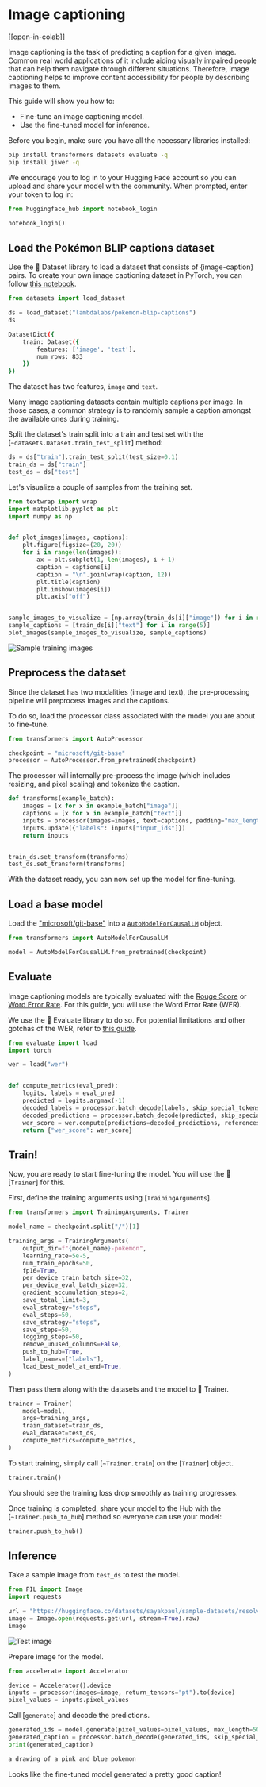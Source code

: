 <!--Copyright 2023 The HuggingFace Team. All rights reserved.

Licensed under the Apache License, Version 2.0 (the "License"); you may not use this file except in compliance with
the License. You may obtain a copy of the License at

http://www.apache.org/licenses/LICENSE-2.0

Unless required by applicable law or agreed to in writing, software distributed under the License is distributed on
an "AS IS" BASIS, WITHOUT WARRANTIES OR CONDITIONS OF ANY KIND, either express or implied. See the License for the
specific language governing permissions and limitations under the License.

⚠️ Note that this file is in Markdown but contain specific syntax for our doc-builder (similar to MDX) that may not be
rendered properly in your Markdown viewer.

-->

# Image captioning

[[open-in-colab]]

Image captioning is the task of predicting a caption for a given image. Common real world applications of it include
aiding visually impaired people that can help them navigate through different situations. Therefore, image captioning
helps to improve content accessibility for people by describing images to them.

This guide will show you how to:

* Fine-tune an image captioning model.
* Use the fine-tuned model for inference.

Before you begin, make sure you have all the necessary libraries installed:

```bash
pip install transformers datasets evaluate -q
pip install jiwer -q
```

We encourage you to log in to your Hugging Face account so you can upload and share your model with the community. When prompted, enter your token to log in:

```python
from huggingface_hub import notebook_login

notebook_login()
```

## Load the Pokémon BLIP captions dataset

Use the 🤗 Dataset library to load a dataset that consists of {image-caption} pairs. To create your own image captioning dataset
in PyTorch, you can follow [this notebook](https://github.com/NielsRogge/Transformers-Tutorials/blob/master/GIT/Fine_tune_GIT_on_an_image_captioning_dataset.ipynb).

```python
from datasets import load_dataset

ds = load_dataset("lambdalabs/pokemon-blip-captions")
ds
```

```bash
DatasetDict({
    train: Dataset({
        features: ['image', 'text'],
        num_rows: 833
    })
})
```

The dataset has two features, `image` and `text`.

<Tip>

Many image captioning datasets contain multiple captions per image. In those cases, a common strategy is to randomly sample a caption amongst the available ones during training.

</Tip>

Split the dataset's train split into a train and test set with the [`~datasets.Dataset.train_test_split`] method:

```python
ds = ds["train"].train_test_split(test_size=0.1)
train_ds = ds["train"]
test_ds = ds["test"]
```

Let's visualize a couple of samples from the training set.

```python
from textwrap import wrap
import matplotlib.pyplot as plt
import numpy as np


def plot_images(images, captions):
    plt.figure(figsize=(20, 20))
    for i in range(len(images)):
        ax = plt.subplot(1, len(images), i + 1)
        caption = captions[i]
        caption = "\n".join(wrap(caption, 12))
        plt.title(caption)
        plt.imshow(images[i])
        plt.axis("off")


sample_images_to_visualize = [np.array(train_ds[i]["image"]) for i in range(5)]
sample_captions = [train_ds[i]["text"] for i in range(5)]
plot_images(sample_images_to_visualize, sample_captions)
```

<div class="flex justify-center">
    <img src="https://huggingface.co/datasets/huggingface/documentation-images/resolve/main/transformers/tasks/sample_training_images_image_cap.png" alt="Sample training images"/>
</div>

## Preprocess the dataset

Since the dataset has two modalities (image and text), the pre-processing pipeline will preprocess images and the captions.

To do so, load the processor class associated with the model you are about to fine-tune.

```python
from transformers import AutoProcessor

checkpoint = "microsoft/git-base"
processor = AutoProcessor.from_pretrained(checkpoint)
```

The processor will internally pre-process the image (which includes resizing, and pixel scaling) and tokenize the caption.

```python
def transforms(example_batch):
    images = [x for x in example_batch["image"]]
    captions = [x for x in example_batch["text"]]
    inputs = processor(images=images, text=captions, padding="max_length")
    inputs.update({"labels": inputs["input_ids"]})
    return inputs


train_ds.set_transform(transforms)
test_ds.set_transform(transforms)
```

With the dataset ready, you can now set up the model for fine-tuning.

## Load a base model

Load the ["microsoft/git-base"](https://huggingface.co/microsoft/git-base) into a [`AutoModelForCausalLM`](https://huggingface.co/docs/transformers/model_doc/auto#transformers.AutoModelForCausalLM) object.

```python
from transformers import AutoModelForCausalLM

model = AutoModelForCausalLM.from_pretrained(checkpoint)
```

## Evaluate

Image captioning models are typically evaluated with the [Rouge Score](https://huggingface.co/spaces/evaluate-metric/rouge) or [Word Error Rate](https://huggingface.co/spaces/evaluate-metric/wer). For this guide, you will use the Word Error Rate (WER).

We use the 🤗 Evaluate library to do so. For potential limitations and other gotchas of the WER, refer to [this guide](https://huggingface.co/spaces/evaluate-metric/wer).

```python
from evaluate import load
import torch

wer = load("wer")


def compute_metrics(eval_pred):
    logits, labels = eval_pred
    predicted = logits.argmax(-1)
    decoded_labels = processor.batch_decode(labels, skip_special_tokens=True)
    decoded_predictions = processor.batch_decode(predicted, skip_special_tokens=True)
    wer_score = wer.compute(predictions=decoded_predictions, references=decoded_labels)
    return {"wer_score": wer_score}
```

## Train!

Now, you are ready to start fine-tuning the model. You will use the 🤗 [`Trainer`] for this.

First, define the training arguments using [`TrainingArguments`].

```python
from transformers import TrainingArguments, Trainer

model_name = checkpoint.split("/")[1]

training_args = TrainingArguments(
    output_dir=f"{model_name}-pokemon",
    learning_rate=5e-5,
    num_train_epochs=50,
    fp16=True,
    per_device_train_batch_size=32,
    per_device_eval_batch_size=32,
    gradient_accumulation_steps=2,
    save_total_limit=3,
    eval_strategy="steps",
    eval_steps=50,
    save_strategy="steps",
    save_steps=50,
    logging_steps=50,
    remove_unused_columns=False,
    push_to_hub=True,
    label_names=["labels"],
    load_best_model_at_end=True,
)
```

Then pass them along with the datasets and the model to 🤗 Trainer.

```python
trainer = Trainer(
    model=model,
    args=training_args,
    train_dataset=train_ds,
    eval_dataset=test_ds,
    compute_metrics=compute_metrics,
)
```

To start training, simply call [`~Trainer.train`] on the [`Trainer`] object.

```python
trainer.train()
```

You should see the training loss drop smoothly as training progresses.

Once training is completed, share your model to the Hub with the [`~Trainer.push_to_hub`] method so everyone can use your model:

```python
trainer.push_to_hub()
```

## Inference

Take a sample image from `test_ds` to test the model.

```python
from PIL import Image
import requests

url = "https://huggingface.co/datasets/sayakpaul/sample-datasets/resolve/main/pokemon.png"
image = Image.open(requests.get(url, stream=True).raw)
image
```

<div class="flex justify-center">
    <img src="https://huggingface.co/datasets/huggingface/documentation-images/resolve/main/transformers/tasks/test_image_image_cap.png" alt="Test image"/>
</div>

Prepare image for the model.

```python
from accelerate import Accelerator

device = Accelerator().device
inputs = processor(images=image, return_tensors="pt").to(device)
pixel_values = inputs.pixel_values
```

Call [`generate`] and decode the predictions.

```python
generated_ids = model.generate(pixel_values=pixel_values, max_length=50)
generated_caption = processor.batch_decode(generated_ids, skip_special_tokens=True)[0]
print(generated_caption)
```

```bash
a drawing of a pink and blue pokemon
```

Looks like the fine-tuned model generated a pretty good caption!
